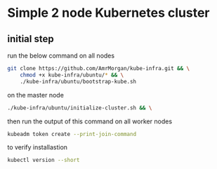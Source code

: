 # Simple 2 node Kubernetes cluster

## initial step
run the below command on all nodes
```bash
git clone https://github.com/AmrMorgan/kube-infra.git && \
    chmod +x kube-infra/ubuntu/* && \
    ./kube-infra/ubuntu/bootstrap-kube.sh
```
on the master node
```bash
./kube-infra/ubuntu/initialize-cluster.sh && \
```

then run the output of this command on all worker nodes
```bash
kubeadm token create --print-join-command
```
to verify installastion
```bash
kubectl version --short
```

